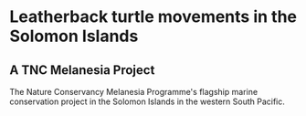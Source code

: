# Leatherback turtle movements in the Solomon Islands 

## A TNC Melanesia Project

The Nature Conservancy Melanesia Programme's flagship marine conservation project in the Solomon Islands in the western South Pacific.

